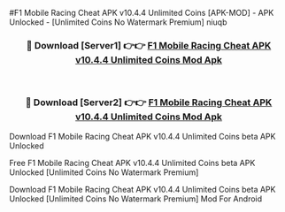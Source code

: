 #F1 Mobile Racing Cheat APK v10.4.4 Unlimited Coins [APK-MOD] - APK Unlocked - [Unlimited Coins No Watermark Premium] niuqb



<div align="center">

<h3>🔴 Download [Server1] 👉👉 <a href="https://momento.my/?title=F1_Mobile_Racing_Cheat_APK_v10.4.4_Unlimited_Coins">F1 Mobile Racing Cheat APK v10.4.4 Unlimited Coins Mod Apk</a></h3><br>

<h3>🔴 Download [Server2] 👉👉 <a href="https://momento.my/?title=F1_Mobile_Racing_Cheat_APK_v10.4.4_Unlimited_Coins">F1 Mobile Racing Cheat APK v10.4.4 Unlimited Coins Mod Apk</a></h3>
</div>



Download F1 Mobile Racing Cheat APK v10.4.4 Unlimited Coins beta APK Unlocked

Free F1 Mobile Racing Cheat APK v10.4.4 Unlimited Coins beta APK Unlocked [Unlimited Coins No Watermark Premium]

Download F1 Mobile Racing Cheat APK v10.4.4 Unlimited Coins beta APK Unlocked [Unlimited Coins No Watermark Premium] Mod For Android
